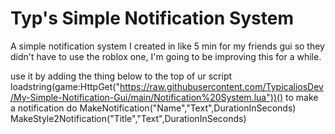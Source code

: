 # Typ's Simple Notification System
A simple notification system I created in like 5 min for my friends gui so they didn't have to use the roblox one, I'm going to be improving this for a while.

use it by adding the thing below to the top of ur script
loadstring(game:HttpGet("https://raw.githubusercontent.com/TypicaliosDev/My-Simple-Notification-Gui/main/Notification%20System.lua"))()
to make a notification do 
MakeNotification("Name","Text",DurationInSeconds)
MakeStyle2Notification("Title","Text",DurationInSeconds)
